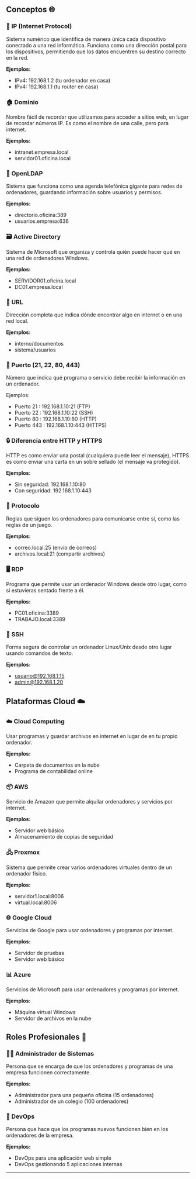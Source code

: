 

## Conceptos 🌐

### 🔢 IP (Internet Protocol)
Sistema numérico que identifica de manera única cada dispositivo conectado a una red informática. Funciona como una dirección postal para los dispositivos, permitiendo que los datos encuentren su destino correcto en la red.

**Ejemplos:**
- IPv4: 192.168.1.2 (tu ordenador en casa)
- IPv4: 192.168.1.1 (tu router en casa)

### 🏠 Dominio
Nombre fácil de recordar que utilizamos para acceder a sitios web, en lugar de recordar números IP. Es como el nombre de una calle, pero para internet.

**Ejemplos:**
- intranet.empresa.local
- servidor01.oficina.local

### 📓 OpenLDAP
Sistema que funciona como una agenda telefónica gigante para redes de ordenadores, guardando información sobre usuarios y permisos.

**Ejemplos:**
- directorio.oficina:389
- usuarios.empresa:636

### 🗃️ Active Directory
Sistema de Microsoft que organiza y controla quién puede hacer qué en una red de ordenadores Windows.

**Ejemplos:**
- SERVIDOR01.oficina.local
- DC01.empresa.local

### 🔗 URL
Dirección completa que indica dónde encontrar algo en internet o en una red local.

**Ejemplos:**
- interno/documentos
- sistema/usuarios

### 🚪 Puerto (21, 22, 80, 443)
Número que indica qué programa o servicio debe recibir la información en un ordenador.

Ejemplos:

- Puerto 21 : 192.168.1.10:21 (FTP)
- Puerto 22 : 192.168.1.10:22 (SSH)
- Puerto 80 : 192.168.1.10:80 (HTTP)
- Puerto 443 : 192.168.1.10:443 (HTTPS)

### 🔒 Diferencia entre HTTP y HTTPS
HTTP es como enviar una postal (cualquiera puede leer el mensaje), HTTPS es como enviar una carta en un sobre sellado (el mensaje va protegido).

**Ejemplos:**
- Sin seguridad: 192.168.1.10:80
- Con seguridad: 192.168.1.10:443

### 📜 Protocolo
Reglas que siguen los ordenadores para comunicarse entre sí, como las reglas de un juego.

**Ejemplos:**
- correo.local:25 (envío de correos)
- archivos.local:21 (compartir archivos)

### 🖥️ RDP
Programa que permite usar un ordenador Windows desde otro lugar, como si estuvieras sentado frente a él.

**Ejemplos:**
- PC01.oficina:3389
- TRABAJO.local:3389

### 🔐 SSH
Forma segura de controlar un ordenador Linux/Unix desde otro lugar usando comandos de texto.

**Ejemplos:**
- usuario@192.168.1.15
- admin@192.168.1.20

## Plataformas Cloud ☁️

### ☁️ Cloud Computing
Usar programas y guardar archivos en internet en lugar de en tu propio ordenador.

**Ejemplos:**
- Carpeta de documentos en la nube
- Programa de contabilidad online

### 📦 AWS
Servicio de Amazon que permite alquilar ordenadores y servicios por internet.

**Ejemplos:**
- Servidor web básico
- Almacenamiento de copias de seguridad

### 🖧 Proxmox
Sistema que permite crear varios ordenadores virtuales dentro de un ordenador físico.

**Ejemplos:**
- servidor1.local:8006
- virtual.local:8006

### 🌐 Google Cloud
Servicios de Google para usar ordenadores y programas por internet.

**Ejemplos:**
- Servidor de pruebas
- Servidor web básico

### 📊 Azure
Servicios de Microsoft para usar ordenadores y programas por internet.

**Ejemplos:**
- Máquina virtual Windows
- Servidor de archivos en la nube

## Roles Profesionales 👥

### 👨‍💻 Administrador de Sistemas
Persona que se encarga de que los ordenadores y programas de una empresa funcionen correctamente.

**Ejemplos:**
- Administrador para una pequeña oficina (15 ordenadores)
- Administrador de un colegio (100 ordenadores)

### 🔧 DevOps
Persona que hace que los programas nuevos funcionen bien en los ordenadores de la empresa.

**Ejemplos:**
- DevOps para una aplicación web simple
- DevOps gestionando 5 aplicaciones internas

---


